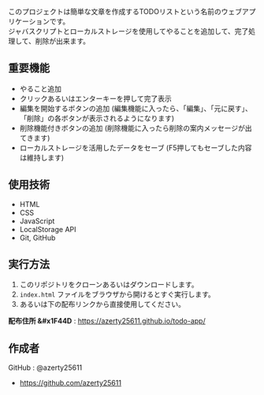 このプロジェクトは簡単な文章を作成するTODOリストという名前のウェブアプリケーションです。  
ジャバスクリプトとローカルストレージを使用してやることを追加して、完了処理して、削除が出来ます。


## 重要機能

- やること追加
- クリックあるいはエンターキーを押して完了表示
- 編集を開始するボタンの追加 (編集機能に入ったら、「編集」、「元に戻す」、「削除」の各ボタンが表示されるようになります)
- 削除機能付きボタンの追加 (削除機能に入ったら削除の案内メッセージが出てきます)
- ローカルストレージを活用したデータをセーブ (F5押してもセーブした内容は維持します)


## 使用技術

- HTML
- CSS
- JavaScript
- LocalStorage API
- Git, GitHub


## 実行方法

1. このリポジトリをクローンあるいはダウンロードします。
2. `index.html` ファイルをブラウザから開けるとすぐ実行します。
3. あるいは下の配布リンクから直接使用してください。


 **配布住所 &#x1F44D** : 
https://azerty25611.github.io/todo-app/


## 作成者
GitHub : @azerty25611
- https://github.com/azerty25611